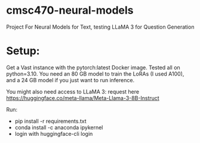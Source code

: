 # cmsc470-neural-models
Project For Neural Models for Text, testing LLaMA 3 for Question Generation

# Setup:
Get a Vast instance with the pytorch:latest Docker image. Tested all on python=3.10. You need an 80 GB model to train the LoRAs (I used A100), and a 24 GB model if you just want to run inference.

You might also need access to LLaMA 3: request here https://huggingface.co/meta-llama/Meta-Llama-3-8B-Instruct

Run:
- pip install -r requirements.txt
- conda install -c anaconda ipykernel
- login with huggingface-cli login
